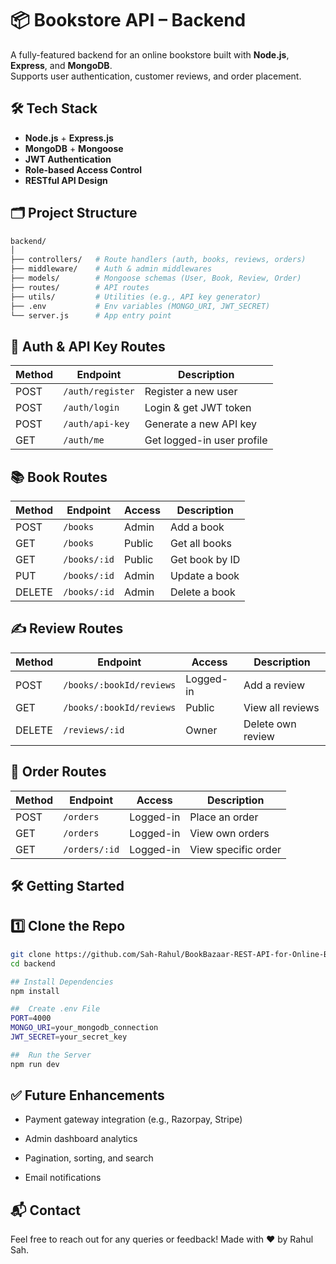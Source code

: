 # 📦 Bookstore API – Backend

A fully-featured backend for an online bookstore built with **Node.js**, **Express**, and **MongoDB**.  
Supports user authentication, customer reviews, and order placement.

## 🛠️ Tech Stack

- **Node.js** + **Express.js**
- **MongoDB** + **Mongoose**
- **JWT Authentication**
- **Role-based Access Control**
- **RESTful API Design**

## 🗂️ Project Structure

```bash
backend/
│
├── controllers/   # Route handlers (auth, books, reviews, orders)
├── middleware/    # Auth & admin middlewares
├── models/        # Mongoose schemas (User, Book, Review, Order)
├── routes/        # API routes
├── utils/         # Utilities (e.g., API key generator)
├── .env           # Env variables (MONGO_URI, JWT_SECRET)
└── server.js      # App entry point
```

## 🔐 Auth & API Key Routes

| Method | Endpoint         | Description                |
| ------ | ---------------- | -------------------------- |
| POST   | `/auth/register` | Register a new user        |
| POST   | `/auth/login`    | Login & get JWT token      |
| POST   | `/auth/api-key`  | Generate a new API key     |
| GET    | `/auth/me`       | Get logged-in user profile |

## 📚 Book Routes

| Method | Endpoint     | Access | Description    |
| ------ | ------------ | ------ | -------------- |
| POST   | `/books`     | Admin  | Add a book     |
| GET    | `/books`     | Public | Get all books  |
| GET    | `/books/:id` | Public | Get book by ID |
| PUT    | `/books/:id` | Admin  | Update a book  |
| DELETE | `/books/:id` | Admin  | Delete a book  |

## ✍️ Review Routes

| Method | Endpoint                 | Access    | Description       |
| ------ | ------------------------ | --------- | ----------------- |
| POST   | `/books/:bookId/reviews` | Logged-in | Add a review      |
| GET    | `/books/:bookId/reviews` | Public    | View all reviews  |
| DELETE | `/reviews/:id`           | Owner     | Delete own review |

## 🛒 Order Routes

| Method | Endpoint      | Access    | Description         |
| ------ | ------------- | --------- | ------------------- |
| POST   | `/orders`     | Logged-in | Place an order      |
| GET    | `/orders`     | Logged-in | View own orders     |
| GET    | `/orders/:id` | Logged-in | View specific order |

## 🛠️ Getting Started

## 1️⃣ Clone the Repo

```bash
git clone https://github.com/Sah-Rahul/BookBazaar-REST-API-for-Online-Bookstore.git
cd backend

## Install Dependencies
npm install

##  Create .env File
PORT=4000
MONGO_URI=your_mongodb_connection
JWT_SECRET=your_secret_key

##  Run the Server
npm run dev

```

## ✅ Future Enhancements

- Payment gateway integration (e.g., Razorpay, Stripe)

- Admin dashboard analytics

- Pagination, sorting, and search

- Email notifications

## 📬 Contact

Feel free to reach out for any queries or feedback!
Made with ❤️ by Rahul Sah.
